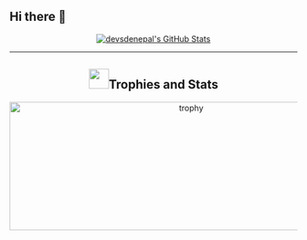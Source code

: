 ## Hi there 👋

 <p align="center">
   <a href="https://awesome-github-stats.azurewebsites.net/index.html??cardType=level-alternate&theme=radical&preferLogin=false">    <img  alt="devsdenepal's GitHub Stats" src="https://awesome-github-stats.azurewebsites.net/user-stats/Binaykumar12?cardType=level-alternate&theme=radical&preferLogin=false" />  </a>
  </p>
    <hr/>
<h2 id="trophies-and-stats" align="center"><img src="https://media0.giphy.com/media/tpw9otZtzhkAZmYae1/giphy.gif?cid=6c09b952bdxvaump82btra5u50inzb7jz9q51xtieuxvca9l&rid=giphy.gif&ct=s"height="35px">Trophies and Stats</h2>
<p align="center">
<a href="https://github.com/ryo-ma/github-profile-trophy"><img src="https://github-profile-trophy.vercel.app/?theme=dark_lover&amp;username=Binaykumar12" alt="trophy" height=225px" width="620px"></a>
</p>
